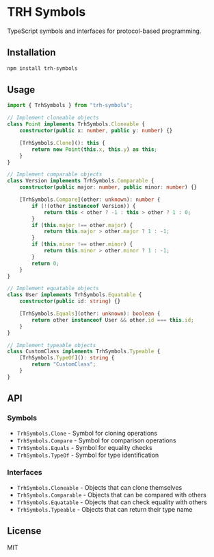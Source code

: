# TRH Symbols

TypeScript symbols and interfaces for protocol-based programming.

## Installation

```bash
npm install trh-symbols
```

## Usage

```typescript
import { TrhSymbols } from "trh-symbols";

// Implement cloneable objects
class Point implements TrhSymbols.Cloneable {
    constructor(public x: number, public y: number) {}

    [TrhSymbols.Clone](): this {
        return new Point(this.x, this.y) as this;
    }
}

// Implement comparable objects
class Version implements TrhSymbols.Comparable {
    constructor(public major: number, public minor: number) {}

    [TrhSymbols.Compare](other: unknown): number {
        if (!(other instanceof Version)) {
            return this < other ? -1 : this > other ? 1 : 0;
        }
        if (this.major !== other.major) {
            return this.major > other.major ? 1 : -1;
        }
        if (this.minor !== other.minor) {
            return this.minor > other.minor ? 1 : -1;
        }
        return 0;
    }
}

// Implement equatable objects
class User implements TrhSymbols.Equatable {
    constructor(public id: string) {}

    [TrhSymbols.Equals](other: unknown): boolean {
        return other instanceof User && other.id === this.id;
    }
}

// Implement typeable objects
class CustomClass implements TrhSymbols.Typeable {
    [TrhSymbols.TypeOf](): string {
        return "CustomClass";
    }
}
```

## API

### Symbols

-   `TrhSymbols.Clone` - Symbol for cloning operations
-   `TrhSymbols.Compare` - Symbol for comparison operations
-   `TrhSymbols.Equals` - Symbol for equality checks
-   `TrhSymbols.TypeOf` - Symbol for type identification

### Interfaces

-   `TrhSymbols.Cloneable` - Objects that can clone themselves
-   `TrhSymbols.Comparable` - Objects that can be compared with others
-   `TrhSymbols.Equatable` - Objects that can check equality with others
-   `TrhSymbols.Typeable` - Objects that can return their type name

## License

MIT
